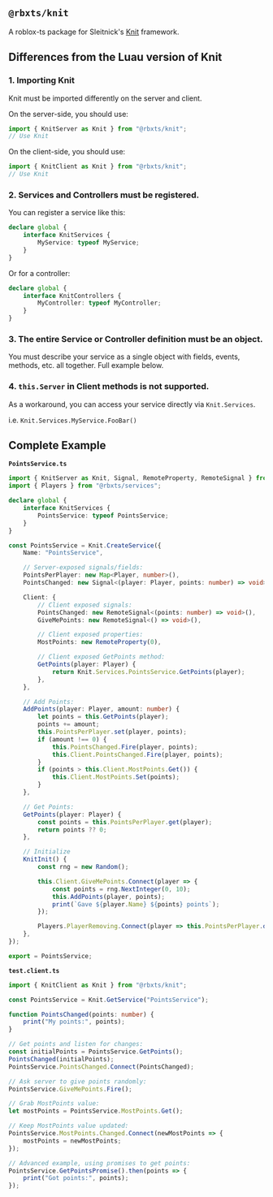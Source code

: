 ## **`@rbxts/knit`**

A roblox-ts package for Sleitnick's [Knit](https://sleitnick.github.io/Knit/) framework.

## Differences from the Luau version of Knit

### **1. Importing Knit**

Knit must be imported differently on the server and client.

On the server-side, you should use:
```ts
import { KnitServer as Knit } from "@rbxts/knit";
// Use Knit
```

On the client-side, you should use:
```ts
import { KnitClient as Knit } from "@rbxts/knit";
// Use Knit
```

### **2. Services and Controllers must be registered.**

You can register a service like this:
```ts
declare global {
	interface KnitServices {
		MyService: typeof MyService;
	}
}
```

Or for a controller:
```ts
declare global {
	interface KnitControllers {
		MyController: typeof MyController;
	}
}
```

### **3. The entire Service or Controller definition must be an object.**

You must describe your service as a single object with fields, events, methods, etc. all together. Full example below.

### **4. `this.Server` in Client methods is not supported.**

As a workaround, you can access your service directly via `Knit.Services`.

i.e. `Knit.Services.MyService.FooBar()`

## Complete Example

**`PointsService.ts`**
```ts
import { KnitServer as Knit, Signal, RemoteProperty, RemoteSignal } from "@rbxts/knit";
import { Players } from "@rbxts/services";

declare global {
	interface KnitServices {
		PointsService: typeof PointsService;
	}
}

const PointsService = Knit.CreateService({
	Name: "PointsService",

	// Server-exposed signals/fields:
	PointsPerPlayer: new Map<Player, number>(),
	PointsChanged: new Signal<(player: Player, points: number) => void>(),

	Client: {
		// Client exposed signals:
		PointsChanged: new RemoteSignal<(points: number) => void>(),
		GiveMePoints: new RemoteSignal<() => void>(),

		// Client exposed properties:
		MostPoints: new RemoteProperty(0),

		// Client exposed GetPoints method:
		GetPoints(player: Player) {
			return Knit.Services.PointsService.GetPoints(player);
		},
	},

	// Add Points:
	AddPoints(player: Player, amount: number) {
		let points = this.GetPoints(player);
		points += amount;
		this.PointsPerPlayer.set(player, points);
		if (amount !== 0) {
			this.PointsChanged.Fire(player, points);
			this.Client.PointsChanged.Fire(player, points);
		}
		if (points > this.Client.MostPoints.Get()) {
			this.Client.MostPoints.Set(points);
		}
	},

	// Get Points:
	GetPoints(player: Player) {
		const points = this.PointsPerPlayer.get(player);
		return points ?? 0;
	},

	// Initialize
	KnitInit() {
		const rng = new Random();

		this.Client.GiveMePoints.Connect(player => {
			const points = rng.NextInteger(0, 10);
			this.AddPoints(player, points);
			print(`Gave ${player.Name} ${points} points`);
		});

		Players.PlayerRemoving.Connect(player => this.PointsPerPlayer.delete(player));
	},
});

export = PointsService;
```

**`test.client.ts`**
```ts
import { KnitClient as Knit } from "@rbxts/knit";

const PointsService = Knit.GetService("PointsService");

function PointsChanged(points: number) {
	print("My points:", points);
}

// Get points and listen for changes:
const initialPoints = PointsService.GetPoints();
PointsChanged(initialPoints);
PointsService.PointsChanged.Connect(PointsChanged);

// Ask server to give points randomly:
PointsService.GiveMePoints.Fire();

// Grab MostPoints value:
let mostPoints = PointsService.MostPoints.Get();

// Keep MostPoints value updated:
PointsService.MostPoints.Changed.Connect(newMostPoints => {
	mostPoints = newMostPoints;
});

// Advanced example, using promises to get points:
PointsService.GetPointsPromise().then(points => {
	print("Got points:", points);
});
```
